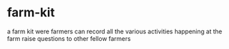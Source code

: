 # farm-kit
a farm kit were farmers can record all the various activities happening at the farm
raise questions to other fellow farmers
